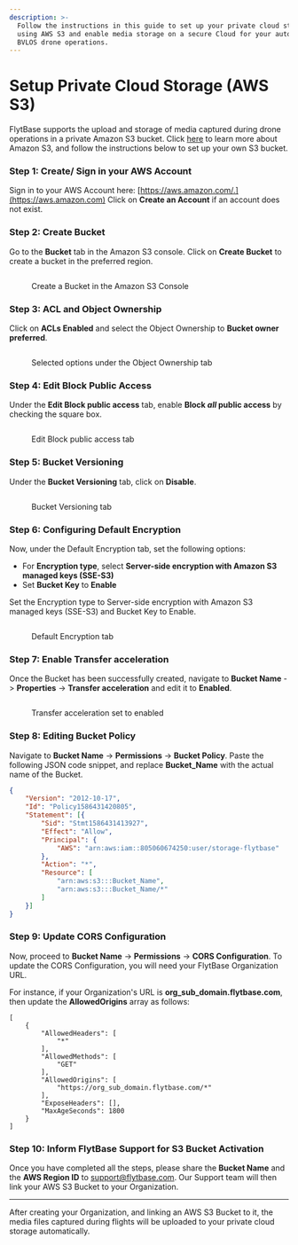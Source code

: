 ```yaml
---
description: >-
  Follow the instructions in this guide to set up your private cloud storage
  using AWS S3 and enable media storage on a secure Cloud for your autonomous
  BVLOS drone operations.
---
```


# Setup Private Cloud Storage (AWS S3)

FlytBase supports the upload and storage of media captured during drone operations in a private Amazon S3 bucket. Click [here](https://aws.amazon.com/s3/) to learn more about Amazon S3, and follow the instructions below to set up your own S3 bucket.

### Step 1:  Create/ Sign in your AWS Account

Sign in to your AWS Account here: [https://aws.amazon.com/.](https://aws.amazon.com) Click on **Create an Account** if an account does not exist.

### Step 2: Create Bucket

Go to the **Bucket** tab in the Amazon S3 console. Click on **Create Bucket** to create a bucket in the preferred region.

<figure><img src="https://lh7-us.googleusercontent.com/qFveXsoUSxiKXQ0hhMXvimBau8hWdYMAAkA8joYFBEiSmZl6PPoH-6zdFH_qy2tEeHo4wHBHo2eTubsJyhLOAAOgczg8vZn9EKRZn3s1V3P2tiouq6cLWOZIgFnc5KPPTS8nIQOAfX3rDogn4zg7tp4" alt=""><figcaption><p>Create a Bucket in the Amazon S3 Console</p></figcaption></figure>

### Step 3: ACL and Object Ownership

Click on **ACLs Enabled** and select the Object Ownership to **Bucket owner preferred**.

<figure><img src="https://lh7-us.googleusercontent.com/5_23McLv0llTvCecrgBpXE31AdArmvXLFy3EMEaWAQwZUvplAwWtEJsUprTiaKBgCFCggVjkZ-30vTgQwC84HQRFFwDeD7U393rV2fDI9vOY5-BVe-UzYS4-AHYRJFz_lNRhOU60Hiac5qzIKuu2H08" alt=""><figcaption><p>Selected options under the Object Ownership tab</p></figcaption></figure>

### Step 4: Edit Block Public Access

Under the **Edit Block public access** tab, enable **Block&#x20;**_**all**_**&#x20;public access** by checking the square box.

<figure><img src="https://lh7-us.googleusercontent.com/zJGwbcp4N62WAHspcgtJzr2llXa-MGLHyIaCvSXM106RmqDHSRihJbCIN5_5cR0zHrJTNllN0w9sXNpgFYOWWBlgWfq7XhEwxxqGmfAu_6TsS2S824KX-o3envJzIJ-510apEI9w4a65LOK3RQST2jk" alt=""><figcaption><p>Edit Block public access tab</p></figcaption></figure>

### Step 5: Bucket Versioning

Under the **Bucket Versioning** tab, click on **Disable**.

<figure><img src="https://lh7-us.googleusercontent.com/GQfURsaO9i6ea7Kl88Dg_OQK4uQQiFxU4Z5MW8M69x7ob0T63gv_KU4fhjBNz0LZtaQ2JE4AZKuyulc2pEPh6t7uH6pE0nJMDCOMLBoXGDqUlyjT-oSNRKKsmcE9k02t6spxu_AEUZCGRSQGyRfy64c" alt=""><figcaption><p>Bucket Versioning tab</p></figcaption></figure>

### Step 6: Configuring Default Encryption

Now, under the Default Encryption tab, set the following options:

* For **Encryption type**, select **Server-side encryption with Amazon S3 managed keys (SSE-S3)**
* Set **Bucket Key** to **Enable**

Set the Encryption type to Server-side encryption with Amazon S3 managed keys (SSE-S3) and Bucket Key to Enable.

<figure><img src="https://lh7-us.googleusercontent.com/jtvZcp6QyCJwjeHgdtrPY54OB3N0THntd6xLtJ1pvXeHIaTJU9JMwHU86uPrNQAewQ796xUajxdsmvEqEZx3hXbvtcd9fNzWDd5IS5ifYKPe8OrfXcbas3M2O5stC_aLDGBjWhrWNwcXRz3OG96JWko" alt=""><figcaption><p>Default Encryption tab</p></figcaption></figure>

### Step 7: Enable Transfer acceleration

Once the Bucket has been successfully created, navigate to **Bucket Name** -> **Properties** -> **Transfer acceleration** and edit it to **Enabled**.

<figure><img src="https://lh7-us.googleusercontent.com/NJshSPFHSTAlISIirPX-LtPdS5HznDX-pY6Kz1povJMXs5sxBkgWsRdiaXqsXWFNH2LR2meJxQ7MXDWZQqyFCDdqButmPYNonQq7_Q_T6qM9c3AIYnY3HsVvBCMrlrNhkNeECR4bTAztljJdvrxbRAE" alt=""><figcaption><p>Transfer acceleration set to enabled</p></figcaption></figure>

### Step 8: Editing Bucket Policy

Navigate to **Bucket Name** -> **Permissions** -> **Bucket Policy**. Paste the following JSON code snippet, and replace **Bucket\_Name** with the actual name of the Bucket.

```json
{
    "Version": "2012-10-17",
    "Id": "Policy1586431420805",
    "Statement": [{
        "Sid": "Stmt1586431413927",
        "Effect": "Allow",
        "Principal": {
            "AWS": "arn:aws:iam::805060674250:user/storage-flytbase"
        },
        "Action": "*",
        "Resource": [
            "arn:aws:s3:::Bucket_Name",
            "arn:aws:s3:::Bucket_Name/*"
        ]
    }]
}
```

### Step 9: Update CORS Configuration

Now, proceed to **Bucket Name** -> **Permissions** -> **CORS Configuration**. To update the CORS Configuration, you will need your FlytBase Organization URL.&#x20;

For instance, if your Organization's URL is **org\_sub\_domain.flytbase.com**, then update the **AllowedOrigins** array as follows:

```
[
    {
        "AllowedHeaders": [
            "*"
        ],
        "AllowedMethods": [
            "GET"
        ],
        "AllowedOrigins": [
            "https://org_sub_domain.flytbase.com/*"
        ],
        "ExposeHeaders": [],
        "MaxAgeSeconds": 1800
    }
]

```

### Step 10: Inform FlytBase Support for S3 Bucket Activation

Once you have completed all the steps, please share the **Bucket Name** and the **AWS Region ID** to [support@flytbase.com](mailto:support@flytbase.com). Our Support team will then link your AWS S3 Bucket to your Organization.

***

After creating your Organization, and linking an AWS S3 Bucket to it, the media files captured during flights will be uploaded to your private cloud storage automatically.
